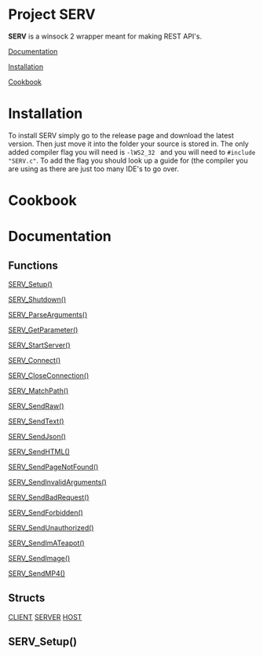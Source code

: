 # Project SERV

**SERV** is a winsock 2 wrapper meant for making REST API's.

[Documentation](#Documentation)

[Installation](#Installation)

[Cookbook](#Cookbook)

# Installation
To install SERV simply go to the release page and download the latest version. Then just move it into the folder your source is stored in. The only added compiler flag you will need is `-lWS2_32 ` and you will need to `#include "SERV.c"`. To add the flag you should look up a guide for (the compiler you are using as there are just too many IDE's to go over.

# Cookbook


# Documentation
## Functions 
[SERV_Setup()](##SERV_Setup())

[SERV_Shutdown()](#SERV_Shutdown())

[SERV_ParseArguments()](#SERV_ParseArguments())

[SERV_GetParameter()](#SERV_GetParameter())

[SERV_StartServer()](#SERV_StartServer())

[SERV_Connect()](#SERV_Connect())

[SERV_CloseConnection()](#SERV_CloseConnection())

[SERV_MatchPath()](#SERV_MatchPath())

[SERV_SendRaw()](#SERV_SendRaw())

[SERV_SendText()](#SERV_SendText())

[SERV_SendJson()](#SERV_SendJson())

[SERV_SendHTML()](#SERV_SendHTML())

[SERV_SendPageNotFound()](#SERV_SendPageNotFound())

[SERV_SendInvalidArguments()](#SERV_SendInvalidArguments())

[SERV_SendBadRequest()](#SERV_SendBadRequest())

[SERV_SendForbidden()](#SERV_SendForbidden())

[SERV_SendUnauthorized()](#SERV_SendUnauthorized())

[SERV_SendImATeapot()](#SERV_SendImATeapot())

[SERV_SendImage()](#SERV_SendImage())

[SERV_SendMP4()](#SERV_SendMP4())

## Structs
[CLIENT](#CLIENT)
[SERVER](#SERVER)
[HOST](#HOST)

## SERV_Setup()

